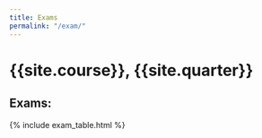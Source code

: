 ```yaml
---
title: Exams
permalink: "/exam/"
---
```


# {{site.course}}, {{site.quarter}}

## Exams:

{% include exam_table.html %}

